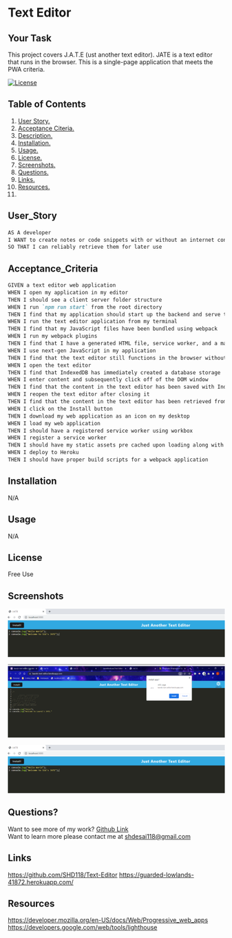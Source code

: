 # Text Editor

## Your Task

This project covers J.A.T.E (ust another text editor). JATE is a text editor that runs in the browser. This is a single-page application that meets the PWA criteria. 

[![License](https://img.shields.io/badge/License-BSD_2--Clause-orange.svg)](https://opensource.org/licenses/BSD-2-Clause)
## Table of Contents
1. [ User Story. ](#user_Story)
2.  [ Acceptance Citeria. ](#acceptance_criteria)
3.  [ Description. ](#description)
4. [ Installation. ](#installation)
5. [ Usage. ](#usage)
6. [ License. ](#license)
7. [ Screenshots. ](#screenshots)
8. [ Questions. ](#questions)
9.  [ Links. ](#links)
10. [ Resources. ](#resources)
11. 
## User_Story

```md
AS A developer
I WANT to create notes or code snippets with or without an internet connection
SO THAT I can reliably retrieve them for later use
```

## Acceptance_Criteria

```md
GIVEN a text editor web application
WHEN I open my application in my editor
THEN I should see a client server folder structure
WHEN I run `npm run start` from the root directory
THEN I find that my application should start up the backend and serve the client
WHEN I run the text editor application from my terminal
THEN I find that my JavaScript files have been bundled using webpack
WHEN I run my webpack plugins
THEN I find that I have a generated HTML file, service worker, and a manifest file
WHEN I use next-gen JavaScript in my application
THEN I find that the text editor still functions in the browser without errors
WHEN I open the text editor
THEN I find that IndexedDB has immediately created a database storage
WHEN I enter content and subsequently click off of the DOM window
THEN I find that the content in the text editor has been saved with IndexedDB
WHEN I reopen the text editor after closing it
THEN I find that the content in the text editor has been retrieved from our IndexedDB
WHEN I click on the Install button
THEN I download my web application as an icon on my desktop
WHEN I load my web application
THEN I should have a registered service worker using workbox
WHEN I register a service worker
THEN I should have my static assets pre cached upon loading along with subsequent pages and static assets
WHEN I deploy to Heroku
THEN I should have proper build scripts for a webpack application
```

## Installation
N/A
## Usage
N/A
## License
Free Use
## Screenshots

![image ](./Assets/Capture.PNG)



![image](./Assets/Capture3.PNG)


![image](./Assets/Capture.PNG)




## Questions?
Want to see more of my work? [Github Link](https://github.com/https://github.com/SHD118/ReadMe-Generator#resources/credit)
<br/>
Want to learn more please contact me at shdesai118@gmail.com
## Links
https://github.com/SHD118/Text-Editor
https://guarded-lowlands-41872.herokuapp.com/
## Resources
https://developer.mozilla.org/en-US/docs/Web/Progressive_web_apps
https://developers.google.com/web/tools/lighthouse







